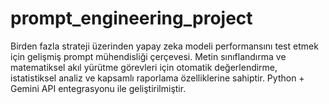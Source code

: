 # prompt_engineering_project
Birden fazla strateji üzerinden yapay zeka modeli performansını test etmek için gelişmiş prompt mühendisliği çerçevesi. Metin sınıflandırma ve matematiksel akıl yürütme görevleri için otomatik değerlendirme, istatistiksel analiz ve kapsamlı raporlama özelliklerine sahiptir. Python + Gemini API entegrasyonu ile geliştirilmiştir.
